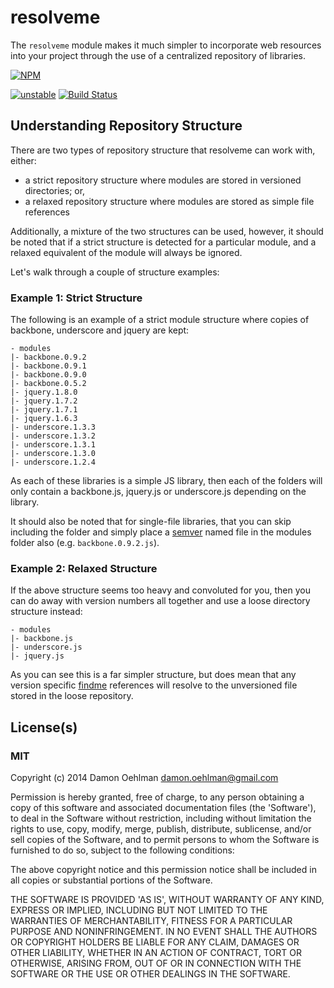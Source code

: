 # resolveme

The `resolveme` module makes it much simpler to incorporate web resources
into your project through the use of a centralized repository of
libraries.


[![NPM](https://nodei.co/npm/resolveme.png)](https://nodei.co/npm/resolveme/)

[![unstable](https://img.shields.io/badge/stability-unstable-yellowgreen.svg)](https://github.com/badges/stability-badges) [![Build Status](https://img.shields.io/travis/DamonOehlman/resolveme.svg?branch=master)](https://travis-ci.org/DamonOehlman/resolveme) 

## Understanding Repository Structure

There are two types of repository structure that resolveme can work with, either:

- a strict repository structure where modules are stored in versioned directories; or,
- a relaxed repository structure where modules are stored as simple file references

Additionally, a mixture of the two structures can be used, however, it should be noted that if a strict structure is detected for a particular module, and a relaxed equivalent of the module will always be ignored.

Let's walk through a couple of structure examples:

### Example 1: Strict Structure

The following is an example of a strict module structure where copies of backbone, underscore and jquery are kept:

```
- modules
|- backbone.0.9.2
|- backbone.0.9.1
|- backbone.0.9.0
|- backbone.0.5.2
|- jquery.1.8.0
|- jquery.1.7.2
|- jquery.1.7.1
|- jquery.1.6.3
|- underscore.1.3.3
|- underscore.1.3.2
|- underscore.1.3.1
|- underscore.1.3.0
|- underscore.1.2.4
```

As each of these libraries is a simple JS library, then each of the folders will only contain a backbone.js, jquery.js or underscore.js depending on the library.

It should also be noted that for single-file libraries, that you can skip including the folder and simply place a [semver] named file in the modules folder also (e.g. `backbone.0.9.2.js`).

### Example 2: Relaxed Structure

If the above structure seems too heavy and convoluted for you, then you can do away with version numbers all together and use a loose directory structure instead:

```
- modules
|- backbone.js
|- underscore.js
|- jquery.js
```

As you can see this is a far simpler structure, but does mean that any version specific [findme] references will resolve to the unversioned file stored in the loose repository.

[semver]: http://semver.org/ "Semantic Versioning"
[findme]: https://github.com/DamonOehlman/findme


## License(s)

### MIT

Copyright (c) 2014 Damon Oehlman <damon.oehlman@gmail.com>

Permission is hereby granted, free of charge, to any person obtaining
a copy of this software and associated documentation files (the
'Software'), to deal in the Software without restriction, including
without limitation the rights to use, copy, modify, merge, publish,
distribute, sublicense, and/or sell copies of the Software, and to
permit persons to whom the Software is furnished to do so, subject to
the following conditions:

The above copyright notice and this permission notice shall be
included in all copies or substantial portions of the Software.

THE SOFTWARE IS PROVIDED 'AS IS', WITHOUT WARRANTY OF ANY KIND,
EXPRESS OR IMPLIED, INCLUDING BUT NOT LIMITED TO THE WARRANTIES OF
MERCHANTABILITY, FITNESS FOR A PARTICULAR PURPOSE AND NONINFRINGEMENT.
IN NO EVENT SHALL THE AUTHORS OR COPYRIGHT HOLDERS BE LIABLE FOR ANY
CLAIM, DAMAGES OR OTHER LIABILITY, WHETHER IN AN ACTION OF CONTRACT,
TORT OR OTHERWISE, ARISING FROM, OUT OF OR IN CONNECTION WITH THE
SOFTWARE OR THE USE OR OTHER DEALINGS IN THE SOFTWARE.
